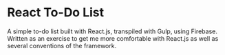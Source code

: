 <h1> React To-Do List </h1>

<p> A simple to-do list built with React.js, transpiled with Gulp, using Firebase. Written as an exercise to get me more comfortable with React.js as well as several conventions of the framework. </p>

